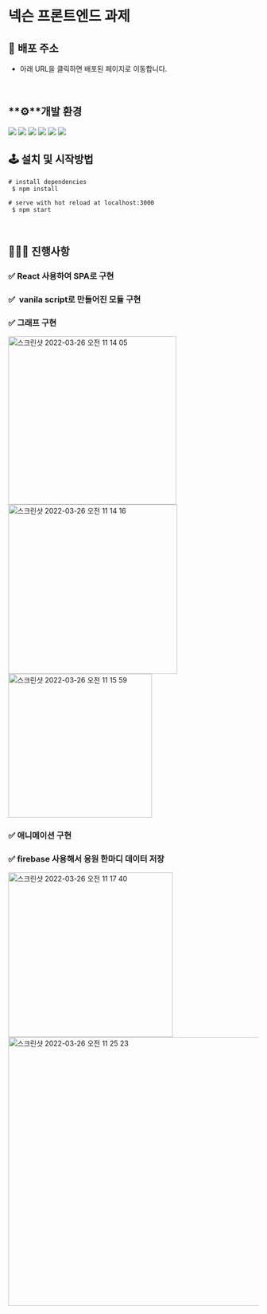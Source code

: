 # 넥슨 프론트엔드 과제

## 🔗 배포 주소

- 아래 URL을 클릭하면 배포된 페이지로 이동합니다.
    

<br>

## **⚙**개발 환경
 <img src="https://img.shields.io/badge/JavaScript-323330?style=for-the-badge&logo=javascript&logoColor=F7DF1E"> <img src="https://img.shields.io/badge/React-20232A?style=for-the-badge&logo=react&logoColor=61DAFB"> <img src="https://img.shields.io/badge/Redux-593D88?style=for-the-badge&logo=redux&logoColor=white"> <img src="https://img.shields.io/badge/emotion/styled-C071BE.svg?&style=for-the-badge&logo=emotion&logoColor=white"> <img src="https://img.shields.io/badge/Heroku-430098?style=for-the-badge&logo=heroku&logoColor=white"> <img src="https://img.shields.io/badge/Netlify-00C7B7?style=for-the-badge&logo=netlify&logoColor=white"> 

## 

## 🕹 설치 및 시작방법

```
# install dependencies
 $ npm install

# serve with hot reload at localhost:3000
 $ npm start
```

<br>

## 👩🏻‍💻 진행사항

### ✅ React 사용하여 SPA로 구현
### ✅  vanila script로 만들어진 모듈 구현

### ✅ 그래프 구현
<img width="338" alt="스크린샷 2022-03-26 오전 11 14 05" src="https://user-images.githubusercontent.com/81206124/160227839-0ff01a3e-a0aa-4b3f-ba6c-fc17b620c679.png"><img width="340" alt="스크린샷 2022-03-26 오전 11 14 16" src="https://user-images.githubusercontent.com/81206124/160227842-6f673a81-e4cc-4355-b518-d44d90638507.png"><img width="289" alt="스크린샷 2022-03-26 오전 11 15 59" src="https://user-images.githubusercontent.com/81206124/160227843-6afcab43-b575-40a8-adf3-20aeacaa910f.png">


### ✅ 애니메이션 구현



### ✅ firebase 사용해서 응원 한마디 데이터 저장
<img width="331" alt="스크린샷 2022-03-26 오전 11 17 40" src="https://user-images.githubusercontent.com/81206124/160227848-3ec4668c-75d3-4efc-911b-7c045fd5f664.png"> <img width="540" alt="스크린샷 2022-03-26 오전 11 25 23" src="https://user-images.githubusercontent.com/81206124/160227851-a28669d9-42d8-4859-9c07-70d0c63d1e79.png">



<br>
